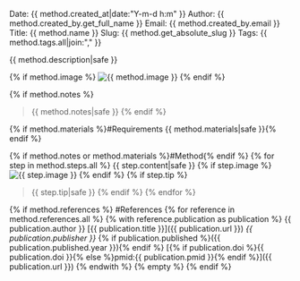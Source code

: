 Date: {{ method.created_at|date:"Y-m-d h:m" }}
Author: {{ method.created_by.get_full_name }}
Email: {{ method.created_by.email }}
Title: {{ method.name }}
Slug: {{ method.get_absolute_slug }}
Tags: {{ method.tags.all|join:"," }}

{{ method.description|safe }}

{% if method.image %}
![{{ method.image }}](/static/images/{{method.image|urlencode}})
{% endif %}

{% if method.notes %}
>{{ method.notes|safe }}
{% endif %}

{% if method.materials %}#Requirements
{{ method.materials|safe }}{% endif %}

{% if method.notes or method.materials %}#Method{% endif %}
{% for step in method.steps.all %}
{{ step.content|safe }}
{% if step.image %}
![{{ step.image }}](/static/images/{{step.image|urlencode}})
{% endif %}
{% if step.tip %}
>{{ step.tip|safe }}
{% endif %}
{% endfor %}

{% if method.references %}
#References
{% for reference in method.references.all %}
{% with reference.publication as publication %}
    {{ publication.author }} [{{ publication.title }}]({{ publication.url }}) _{{ publication.publisher }}_ {% if publication.published %}({{ publication.published.year }}){% endif %}
    [{% if publication.doi %}{{ publication.doi }}{% else %}pmid:{{ publication.pmid }}{% endif %}]({{ publication.url }})
{% endwith %}
{% empty %}
{% endif %}
